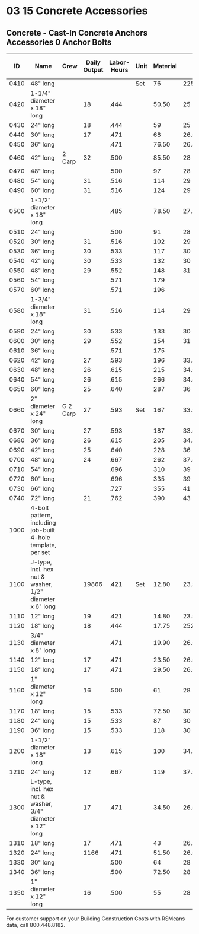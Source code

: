 # 03 15 Concrete Accessories

## Concrete - Cast-In Concrete Anchors Accessories 0 Anchor Bolts

| ID   | Name                                              | Crew     | Daily Output | Labor-Hours | Unit | Material | Labor         | Equipment | Total   | Total Incl O&P |
|------|---------------------------------------------------|----------|--------------|-------------|------|----------|---------------|-----------|---------|----------------|
| 0410 | 48" long                                          |          |              |             | Set  | 76       | 225           |           | 101     | 121            |
| 0420 | 1-1/4" diameter x 18" long                        |          | 18           | .444        |      | 50.50    | 25            |           | 75.50   | 92.50          |
| 0430 | 24" long                                          |          | 18           | .444        |      | 59       | 25            |           | 84      | 102            |
| 0440 | 30" long                                          |          | 17           | .471        |      | 68       | 26.50         |           | 94.50   | 114            |
| 0450 | 36" long                                          |          |              | .471        |      | 76.50    | 26.50         |           | 103     | 124            |
| 0460 | 42" long                                          | 2 Carp   | 32           | .500        |      | 85.50    | 28            |           | 113.50  | 136            |
| 0470 | 48" long                                          |          |              | .500        |      | 97       | 28            |           | 125     | 149            |
| 0480 | 54" long                                          |          | 31           | .516        |      | 114      | 29            |           | 143     | 169            |
| 0490 | 60" long                                          |          | 31           | .516        |      | 124      | 29            |           | 153     | 181            |
| 0500 | 1-1/2" diameter x 18" long                        |          |              | .485        |      | 78.50    | 27.50         |           | 106     | 127            |
| 0510 | 24" long                                          |          |              | .500        |      | 91       | 28            |           | 119     | 142            |
| 0520 | 30" long                                          |          | 31           | .516        |      | 102      | 29            |           | 131     | 156            |
| 0530 | 36" long                                          |          | 30           | .533        |      | 117      | 30            |           | 147     | 173            |
| 0540 | 42" long                                          |          | 30           | .533        |      | 132      | 30            |           | 162     | 191            |
| 0550 | 48" long                                          |          | 29           | .552        |      | 148      | 31            |           | 179     | 209            |
| 0560 | 54" long                                          |          |              | .571        |      | 179      |               |           | 211     | 245            |
| 0570 | 60" long                                          |          |              | .571        |      | 196      |               |           | 228     | 264            |
| 0580 | 1-3/4" diameter x 18" long                        |          | 31           | .516        |      | 114      | 29            |           | 143     | 170            |
| 0590 | 24" long                                          |          | 30           | .533        |      | 133      | 30            |           | 163     | 192            |
| 0600 | 30" long                                          |          | 29           | .552        |      | 154      | 31            |           | 185     | 216            |
| 0610 | 36" long                                          |          |              | .571        |      | 175      |               |           | 207     | 241            |
| 0620 | 42" long                                          |          | 27           | .593        |      | 196      | 33.50         |           | 229.50  | 266            |
| 0630 | 48" long                                          |          | 26           | .615        |      | 215      | 34.50         |           | 249.50  | 289            |
| 0640 | 54" long                                          |          | 26           | .615        |      | 266      | 34.50         |           | 300.50  | 345            |
| 0650 | 60" long                                          |          | 25           | .640        |      | 287      | 36            |           | 323     | 370            |
| 0660 | 2" diameter x 24" long                            | G 2 Carp | 27           | .593        | Set  | 167      | 33.50         |           | 200.50  | 233            |
| 0670 | 30" long                                          |          | 27           | .593        |      | 187      | 33.50         |           | 220.50  | 256            |
| 0680 | 36" long                                          |          | 26           | .615        |      | 205      | 34.50         |           | 239.50  | 278            |
| 0690 | 42" long                                          |          | 25           | .640        |      | 228      | 36            |           | 264     | 305            |
| 0700 | 48" long                                          |          | 24           | .667        |      | 262      | 37.50         |           | 299.50  | 345            |
| 0710 | 54" long                                          |          |              | .696        |      | 310      | 39            |           | 349     | 400            |
| 0720 | 60" long                                          |          |              | .696        |      | 335      | 39            |           | 374     | 425            |
| 0730 | 66" long                                          |          |              | .727        |      | 355      | 41            |           | 396     | 455            |
| 0740 | 72" long                                          |          | 21           | .762        |      | 390      | 43            |           | 433     | 495            |
| 1000 | 4-bolt pattern, including job-built 4-hole template, per set |          |              |             |      |          |               |           |         |                |
| 1100 | J-type, incl. hex nut & washer, 1/2" diameter x 6" long |          | 19866        | .421        | Set  | 12.80    | 23.50         |           | 36.30   | 49.50           |
| 1110 | 12" long                                          |          | 19           | .421        |      | 14.80    | 23.50         |           | 38.30   | 52              |
| 1120 | 18" long                                          |          | 18           | .444        |      | 17.75    | 2522233333222222 |           | 42.75   | 56.50           |
| 1130 | 3/4" diameter x 8" long                           |          |              | .471        |      | 19.90    | 26.50         |           | 46.40   | 61.50           |
| 1140 | 12" long                                          |          | 17           | .471        |      | 23.50    | 26.50         |           | 50      | 65.50           |
| 1150 | 18" long                                          |          | 17           | .471        |      | 29.50    | 26.50         |           | 56      | 71.50           |
| 1160 | 1" diameter x 12" long                            |          | 16           | .500        |      | 61       | 28            |           | 89      | 109             |
| 1170 | 18" long                                          |          | 15           | .533        |      | 72.50    | 30            |           | 102.50  | 124             |
| 1180 | 24" long                                          |          | 15           | .533        |      | 87       | 30            |           | 117     | 141             |
| 1190 | 36" long                                          |          | 15           | .533        |      | 118      | 30            |           | 148     | 174             |
| 1200 | 1-1/2" diameter x 18" long                        |          | 13           | .615        |      | 100      | 34.50         |           | 134.50  | 162             |
| 1210 | 24" long                                          |          | 12           | .667        |      | 119      | 37.50         |           | 156.50  | 187             |
| 1300 | L-type, incl. hex nut & washer, 3/4" diameter x 12" long |          | 17           | .471        |      | 34.50    | 26.50         |           | 61      | 77.50           |
| 1310 | 18" long                                          |          | 17           | .471        |      | 43       | 26.50         |           | 69.50   | 87              |
| 1320 | 24" long                                          |          | 1166         | .471        |      | 51.50    | 26.50         |           | 78      | 96              |
| 1330 | 30" long                                          |          |              | .500        |      | 64       | 28            |           | 92      | 113             |
| 1340 | 36" long                                          |          |              | .500        |      | 72.50    | 28            |           | 100.50  | 122             |
| 1350 | 1" diameter x 12" long                            |          | 16           | .500        |      | 55       | 28            |           | 83      | 103             |

For customer support on your Building Construction Costs with RSMeans data, call 800.448.8182.